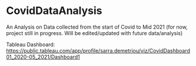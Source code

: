 # CovidDataAnalysis
An Analysis on Data collected from the start of Covid to Mid 2021 (for now, project still in progress. Will be edited/updated with future data/analysis)

Tableau Dashboard:
https://public.tableau.com/app/profile/sarra.demetriou/viz/CovidDashboard01_2020-05_2021/Dashboard1 
